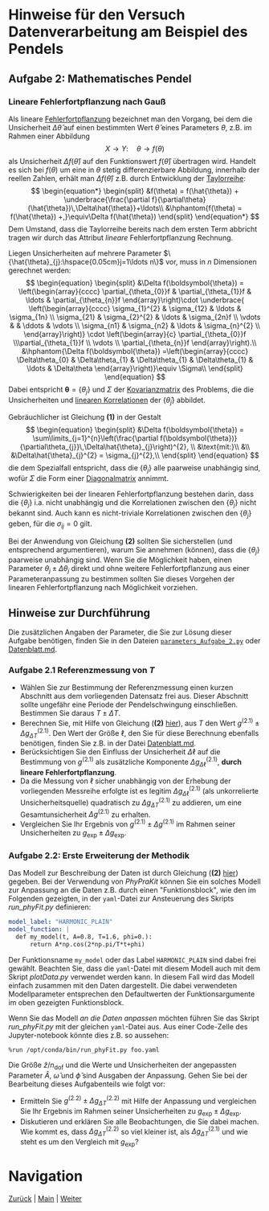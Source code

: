 # Hinweise für den Versuch Datenverarbeitung am Beispiel des Pendels

## Aufgabe 2: Mathematisches Pendel

### Lineare Fehlerfortpflanzung nach Gauß

Als lineare [Fehlerfortpflanzung](https://de.wikipedia.org/wiki/Fehlerfortpflanzung) bezeichnet man den Vorgang, bei dem die Unsicherheit $\Delta\hat{\theta}$ auf einen bestimmten Wert $\hat{\theta}$ eines Parameters $\theta$, z.B. im Rahmen einer Abbildung
$$
\begin{equation*}
X\to Y: \quad \theta\to f(\theta)
\end{equation*}
$$
als Unsicherheit $\Delta f(\hat{\theta})$ auf den Funktionswert $f(\hat{\theta})$ übertragen wird. Handelt es sich bei $f(\theta)$ um eine in $\theta$ stetig differenzierbare Abbildung, innerhalb der reellen Zahlen, erhält man $\Delta f(\hat{\theta})$ z.B. durch Entwicklung der [Taylorreihe](https://de.wikipedia.org/wiki/Taylorreihe):
$$
\begin{equation*}
\begin{split}
&f(\theta) = f(\hat{\theta}) + \underbrace{\frac{\partial f}{\partial\theta}(\hat{\theta})\,\Delta\hat{\theta}}+\ldots\\
&\hphantom{f(\theta) = f(\hat{\theta}) +,}\equiv\Delta f(\hat{\theta})
\end{split}
\end{equation*}
$$
Dem Umstand, dass die Taylorreihe bereits nach dem ersten Term abbricht tragen wir durch das Attribut *lineare* Fehlerfortpflanzung Rechnung. 

Liegen Unsicherheiten auf mehrere Parameter $\{\hat{\theta}_{j}:\hspace{0.05cm}j=1\ldots n\}$ vor, muss in $n$ Dimensionen gerechnet werden: 
$$
\begin{equation}
\begin{split}
&\Delta f(\boldsymbol{\theta}) = 
\left(\begin{array}{cccc} \partial_{\theta_{0}}f & \partial_{\theta_{1}}f & \ldots & \partial_{\theta_{n}}f
\end{array}\right)\cdot
\underbrace{
\left(\begin{array}{cccc} 
\sigma_{1}^{2} & \sigma_{12} & \ldots & \sigma_{1n} \\
\sigma_{21} & \sigma_{2}^{2} & \ldots & \sigma_{2n}f \\
\vdots &  & \ddots & \vdots \\
\sigma_{n1} & \sigma_{n2} & \ldots & \sigma_{n}^{2} \\
\end{array}\right)}
\cdot
\left(\begin{array}{c} \partial_{\theta_{0}}f \\\partial_{\theta_{1}}f \\ \vdots \\ \partial_{\theta_{n}}f
\end{array}\right).\\
&\hphantom{\Delta f(\boldsymbol{\theta}) =\left(\begin{array}{cccc} \Delta\theta_{0} & \Delta\theta_{1} & \Delta\theta_{1} & \Delta\theta_{1} & \ldots & \Delta\theta
\end{array}\right)}\equiv \Sigma\\
\end{split}
\end{equation}
$$
Dabei entspricht $\boldsymbol{\theta}=\{\theta_{j}\}$ und $\Sigma$ der [Kovarianzmatrix](https://de.wikipedia.org/wiki/Kovarianzmatrix) des Problems, die die Unsicherheiten und [linearen Korrelationen](https://de.wikipedia.org/wiki/Korrelation) der $\{\hat{\theta}_{j}\}$ abbildet.  

Gebräuchlicher ist Gleichung **(1)** in der Gestalt
$$
\begin{equation}
\begin{split}
&\Delta f(\boldsymbol{\theta}) = \sum\limits_{j=1}^{n}\left(\frac{\partial f(\boldsymbol{\theta})}{\partial\theta_{j}}\,\Delta\hat{\theta}_{j}\right)^{2}, \\
&\text{mit:}\\
&\\
&\Delta\hat{\theta}_{j}^{2} = \sigma_{j}^{2},\\
\end{split}
\end{equation}
$$
die dem Spezialfall entspricht, dass die $\{\theta_{j}\}$ alle paarweise unabhängig sind, wofür $\Sigma$ die Form einer [Diagonalmatrix](https://de.wikipedia.org/wiki/Diagonalmatrix) annimmt. 

Schwierigkeiten bei der linearen Fehlerfortpflanzung bestehen darin, dass die $\{\theta_{j}\}$ i.a. nicht unabhängig und die Korrelationen zwischen den $\{\theta_{j}\}$ nicht bekannt sind. Auch kann es nicht-triviale Korrelationen zwischen den $\{\theta_{j}\}$ geben, für die $\sigma_{ij}=0$ gilt. 

Bei der Anwendung von Gleichung **(2)** sollten Sie sicherstellen (und entsprechend argumentieren), warum Sie annehmen (können), dass die $\{\theta_{j}\}$ paarweise unabhängig sind. Wenn Sie die Möglichkeit haben, einen Parameter $\theta_{j}\pm\Delta \theta_{j}$ direkt und ohne weitere Fehlerfortpflanzung aus einer Parameteranpassung zu bestimmen sollten Sie dieses Vorgehen der linearen Fehlerfortpflanzung nach Möglichkeit vorziehen. 

## Hinweise zur Durchführung

Die zusätzlichen Angaben der Parameter, die Sie zur Lösung dieser Aufgabe benötigen, finden Sie in den Dateien [`parameters_Aufgabe_2.py`](https://gitlab.kit.edu/kit/etp-lehre/p1-praktikum/students/-/blob/main/Vorversuch/params/parameters_Aufgabe_2.py) oder [Datenblatt.md](https://gitlab.kit.edu/kit/etp-lehre/p1-praktikum/students/-/blob/main/Vorversuch/Datenblatt.md).

### Aufgabe 2.1 Referenzmessung von $T$

- Wählen Sie zur Bestimmung der Referenzmessung einen kurzen Abschnitt aus dem vorliegenden Datensatz frei aus. Dieser Abschnitt sollte ungefähr eine Periode der Pendelschwingung einschließen. Bestimmen Sie daraus $T\pm\Delta T$. 
- Berechnen Sie, mit Hilfe von Gleichung (**(2)** [hier](https://gitlab.kit.edu/kit/etp-lehre/p1-praktikum/students/-/blob/main/Vorversuch/doc/Hinweise-Aufgabe-2.md)), aus $T$ den Wert $g^{(2.1)}\pm\Delta g_{\Delta T}^{(2.1)}$. Den Wert der Größe $\ell$, den Sie für diese Berechnung ebenfalls benötigen, finden Sie z.B. in der Datei [Datenblatt.md](https://gitlab.kit.edu/kit/etp-lehre/p1-praktikum/students/-/blob/main/Vorversuch/Datenblatt.md). 
- Berücksichtigen Sie den Einfluss der Unsicherheit $\Delta\ell$ auf die Bestimmung von $g^{(2.1)}$ als zusätzliche Komponente $\Delta g_{\Delta\ell}^{(2.1)}$, **durch lineare Fehlerfortpflanzung**. 
- Da die Messung von $\ell$ sicher unabhängig von der Erhebung der vorliegenden Messreihe erfolgte ist es legitim $\Delta g_{\Delta\ell}^{(2.1)}$ (als unkorrelierte Unsicherheitsquelle) quadratisch zu $\Delta g_{\Delta T}^{(2.1)}$ zu addieren, um eine Gesamtunsicherheit $\Delta g^{(2.1)}$ zu erhalten.
- Vergleichen Sie Ihr Ergebnis von $g^{(2.1)}\pm\Delta g^{(2.1)}$ im Rahmen seiner Unsicherheiten zu $g_{\mathrm{exp}}\pm\Delta g_{\mathrm{exp}}$. 

### Aufgabe 2.2: Erste Erweiterung der Methodik

Das Modell zur Beschreibung der Daten ist durch Gleichung (**(2)** [hier](https://gitlab.kit.edu/kit/etp-lehre/p1-praktikum/students/-/blob/main/Vorversuch/doc/Hinweise-Aufgabe-2.md)) gegeben. Bei der Verwendung von *PhyPraKit* können Sie ein solches Modell zur Anpassung an die Daten z.B. durch einen "Funktionsblock", wie den im Folgenden gezeigten, in der `yaml`-Datei zur Ansteuerung des Skripts *run_phyFit.py* definieren:

```yaml
model_label: "HARMONIC_PLAIN"
model_function: |
  def my_model(t, A=0.8, T=1.6, phi=0.):
      return A*np.cos(2*np.pi/T*t+phi)
```

Der Funktionsname `my_model` oder das Label `HARMONIC_PLAIN` sind dabei frei gewählt. Beachten Sie, dass die `yaml`-Datei mit diesem Modell auch mit dem Skript *plotData.py* verwendet werden kann. In diesem Fall wird das Modell einfach zusammen mit den Daten dargestellt. Die dabei verwendeten Modellparameter entsprechen den Defaultwerten der Funktionsargumente im oben gezeigten Funktionsblock. 

Wenn Sie das Modell *an die Daten anpassen* möchten führen Sie das Skript *run_phyFit.py* mit der gleichen `yaml`-Datei aus. Aus einer Code-Zelle des Jupyter-notebook könnte dies z.B. so aussehen:

```shell
%run /opt/conda/bin/run_phyFit.py foo.yaml 
```

Die Größe $\hat{z}/n_{\mathrm{dof}}$ und die Werte und Unsicherheiten der angepassten Parameter $\hat{A}$, $\hat{\omega}$ und $\hat{\phi}$ sind Ausgaben der Anpassung. Gehen Sie bei der Bearbeitung dieses Aufgabenteils wie folgt vor: 

- Ermitteln Sie $g^{(2.2)}\pm\Delta g_{\Delta T}^{(2.2)}$ mit Hilfe der Anpassung und vergleichen Sie Ihr Ergebnis im Rahmen seiner Unsicherheiten zu $g_{\mathrm{exp}}\pm\Delta g_{\mathrm{exp}}$. 
- Diskutieren und erklären Sie alle Beobachtungen, die Sie dabei machen. Wie kommt es, dass $\Delta g_{\Delta T}^{(2.2)}$ so viel kleiner ist, als $\Delta g_{\Delta T}^{(2.1)}$ und wie steht es um den Vergleich mit $g_{\mathrm{exp}}$?

# Navigation

[Zurück](https://gitlab.kit.edu/kit/etp-lehre/p1-praktikum/students/-/blob/main/Vorversuch/doc/Hinweise-Aufgabe-2-b.md) | [Main](https://gitlab.kit.edu/kit/etp-lehre/p1-praktikum/students/-/tree/main/Vorversuch) | [Weiter](https://gitlab.kit.edu/kit/etp-lehre/p1-praktikum/students/-/blob/main/Vorversuch/doc/Hinweise-Aufgabe-2-d.md)

